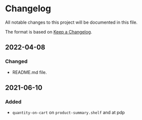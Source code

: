 # Changelog

All notable changes to this project will be documented in this file.

The format is based on [Keep a Changelog](https://keepachangelog.com/en/1.0.0/).

## 2022-04-08
### Changed
- README.md file.

## 2021-06-10
### Added
- `quantity-on-cart` on `product-summary.shelf` and at pdp
